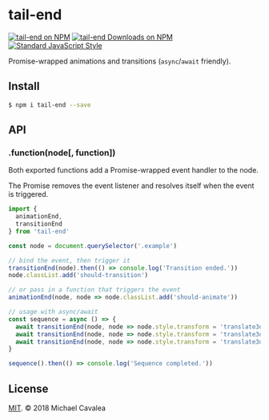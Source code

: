 # tail-end

[![tail-end on NPM](https://img.shields.io/npm/v/tail-end.svg?style=flat-square)](https://www.npmjs.com/package/tail-end) [![tail-end Downloads on NPM](https://img.shields.io/npm/dm/tail-end.svg?style=flat-square)](https://www.npmjs.com/package/tail-end) [![Standard JavaScript Style](https://img.shields.io/badge/code_style-standard-brightgreen.svg?style=flat-square)](http://standardjs.com/)

Promise-wrapped animations and transitions (`async`/`await` friendly).

## Install

```sh
$ npm i tail-end --save
```

## API

### .function(node[, function])

Both exported functions add a Promise-wrapped event handler to the node.

The Promise removes the event listener and resolves itself when the event is triggered.

```javascript
import {
  animationEnd,
  transitionEnd
} from 'tail-end'

const node = document.querySelector('.example')

// bind the event, then trigger it
transitionEnd(node).then(() => console.log('Transition ended.'))
node.classList.add('should-transition')

// or pass in a function that triggers the event
animationEnd(node, node => node.classList.add('should-animate'))

// usage with async/await
const sequence = async () => {
  await transitionEnd(node, node => node.style.transform = 'translate3d(100px, 0, 0)')
  await transitionEnd(node, node => node.style.transform = 'translate3d(0, 0, 0)')
  await transitionEnd(node, node => node.style.transform = 'translate3d(-100px, 0, 0)')
}

sequence().then(() => console.log('Sequence completed.'))
```

## License

[MIT](https://opensource.org/licenses/MIT). © 2018 Michael Cavalea
